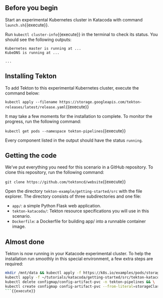 ## Before you begin

Start an experimental Kubernetes cluster in Katacoda with command
`launch.sh`{{execute}}.

Run `kubectl cluster-info`{{execute}} in the terminal to check its status.
You should see the following outputs:

```
Kubernetes master is running at ...
KubeDNS is running at ...

...
```

## Installing Tekton

To add Tekton to this experimental Kubernetes cluster, execute the command
below:

`kubectl apply --filename https://storage.googleapis.com/tekton-releases/latest/release.yaml`{{execute}}

It may take a few moments for the installation to complete. To monitor the
progress, run the following command:

`kubectl get pods --namespace tekton-pipelines`{{execute}}

Every component listed in the output should have the status `running`.

## Getting the code

We’ve put everything you need for this scenario in a GitHub repository.
To clone this repository, run the following command:

`git clone https://github.com/tektoncd/website`{{execute}}

Open the directory `tekton-example/getting-started/src` with the file explorer.
The directory consists of three subdirectories and one file: 

* `app/`: a simple Python Flask web application.
* `tekton-katacoda/`: Tekton resource specifications you will use in this scenario.
* `Dockerfile`: a Dockerfile for building app/ into a runnable container image.

## Almost done

Tekton is now running in your Katacode experimental cluster. To help the
installation run smoothly in this special environment, a few extra steps
are required:

```sh
mkdir /mnt/data && kubectl apply -f https://k8s.io/examples/pods/storage/pv-volume.yaml && \
kubectl apply -f ~/tutorials/katacoda/getting-started/src/tekton-katacoda/init.yaml && \
kubectl delete configmap/config-artifact-pvc -n tekton-pipelines && \
kubectl create configmap config-artifact-pvc --from-literal=storageClassName=manual -n tekton-pipelines
```{{execute}}

